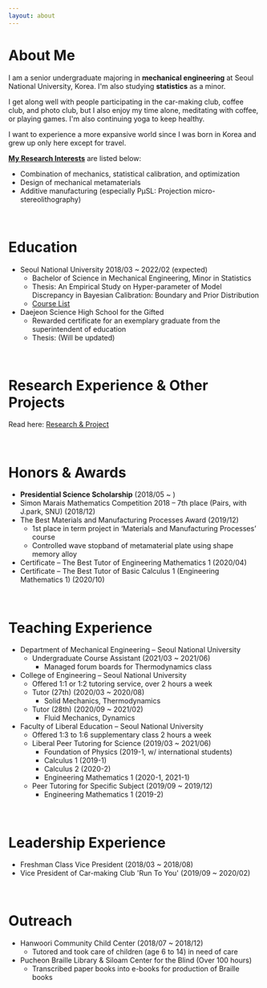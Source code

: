 ```yaml
---
layout: about 
---
```


# About Me
I am a senior undergraduate majoring in <strong>mechanical engineering</strong> at Seoul National University, Korea.
I'm also studying <strong>statistics</strong> as a minor.

I get along well with people participating in the car-making club, coffee club, and photo club, but I also enjoy my time alone, meditating with coffee, or playing games. I'm also continuing yoga to keep healthy.

I want to experience a more expansive world since I was born in Korea and grew up only here except for travel.

<strong><u>My Research Interests</u></strong> are listed below:
* Combination of mechanics, statistical calibration, and optimization
* Design of mechanical metamaterials
* Additive manufacturing (especially PμSL: Projection micro-stereolithography)

<br/>

# Education
* Seoul National University 2018/03 ~ 2022/02 (expected)
  * Bachelor of Science in Mechanical Engineering, Minor in Statistics
  * Thesis: An Empirical Study on Hyper-parameter of Model Discrepancy in Bayesian Calibration: Boundary and Prior Distribution
  * <a href="https://tpgml2612.github.io/CV/courselist">Course List</a> 
* Daejeon Science High School for the Gifted
  * Rewarded certificate for an exemplary graduate from the superintendent of education
  * Thesis: (Will be updated)

<br/>

# Research Experience & Other Projects
Read here: <a href="https://tpgml2612.github.io/CV/portfolio">Research & Project</a> 

<br/>

# Honors & Awards
* <strong>Presidential Science Scholarship</strong> (2018/05 ~ )
* Simon Marais Mathematics Competition 2018 – 7th place (Pairs, with J.park, SNU) (2018/12)
* The Best Materials and Manufacturing Processes Award (2019/12)
  * 1st place in term project in ‘Materials and Manufacturing Processes’ course
  * Controlled wave stopband of metamaterial plate using shape memory alloy
* Certificate – The Best Tutor of Engineering Mathematics 1 (2020/04)
* Certificate – The Best Tutor of Basic Calculus 1 (Engineering Mathematics 1) (2020/10)

<br/>

# Teaching Experience
* Department of Mechanical Engineering – Seoul National University
  * Undergraduate Course Assistant (2021/03 ~ 2021/06)
    * Managed forum boards for Thermodynamics class
* College of Engineering – Seoul National University
  * Offered 1:1 or 1:2 tutoring service, over 2 hours a week
  * Tutor (27th) (2020/03 ~ 2020/08)
    * Solid Mechanics, Thermodynamics
  * Tutor (28th) (2020/09 ~ 2021/02)
    * Fluid Mechanics, Dynamics
* Faculty of Liberal Education – Seoul National University
  * Offered 1:3 to 1:6 supplementary class 2 hours a week
  * Liberal Peer Tutoring for Science (2019/03 ~ 2021/06)
    * Foundation of Physics (2019-1, w/ international students)
    * Calculus 1 (2019-1)
    * Calculus 2 (2020-2)
    * Engineering Mathematics 1 (2020-1, 2021-1)
  * Peer Tutoring for Specific Subject (2019/09 ~ 2019/12)
    * Engineering Mathematics 1 (2019-2)

<br/>

# Leadership Experience
* Freshman Class Vice President (2018/03 ~ 2018/08)
* Vice President of Car-making Club 'Run To You' (2019/09 ~ 2020/02)

<br/>

# Outreach
* Hanwoori Community Child Center (2018/07 ~ 2018/12)
  * Tutored and took care of children (age 6 to 14) in need of care
* Pucheon Braille Library & Siloam Center for the Blind (Over 100 hours)
  * Transcribed paper books into e-books for production of Braille books
